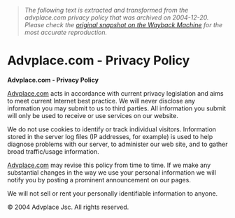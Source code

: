 > *The following text is extracted and transformed from the advplace.com privacy policy that was archived on 2004-12-20. Please check the [original snapshot on the Wayback Machine](https://web.archive.org/web/20041220160631id_/http%3A//www.advplace.com/privacy.html) for the most accurate reproduction.*

# Advplace.com - Privacy Policy

**Advplace.com - Privacy Policy**

[Advplace.com](https://web.archive.org/) acts in accordance with current privacy legislation and aims to meet current Internet best practice. We will never disclose any information you may submit to us to third parties. All information you submit will only be used to receive or use services on our website. 

We do not use cookies to identify or track individual visitors. Information stored in the server log files (IP addresses, for example) is used to help diagnose problems with our server, to administer our web site, and to gather broad traffic/usage information. 

[Advplace.com](https://web.archive.org/) may revise this policy from time to time. If we make any substantial changes in the way we use your personal information we will notify you by posting a prominent announcement on our pages. 

We will not sell or rent your personally identifiable information to anyone. 

© 2004 Advplace Jsc. All rights reserved. 
